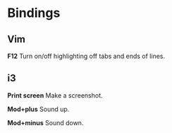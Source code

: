 Bindings
============
Vim
---
**F12** Turn on/off highlighting off tabs and ends of lines.

i3
--
**Print screen** Make a screenshot.

**Mod+plus** Sound up.

**Mod+minus** Sound down.
